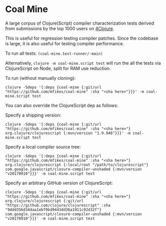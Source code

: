 # Coal Mine

A large corpus of Clojure(Script) compiler characterization tests derived from submissions by 
the top 1000 users on [4Clojure](http://www.4clojure.com).

This is useful for regression testing compiler patches. Since the codebase is large, it is also 
useful for testing compiler performance.

To run all tests: `(coal-mine.test-runner/-main)`

Alternatively, `clojure -m coal-mine.script test` will run the all the tests via ClojureScript on Node, split for 
RAM use reduction.

To run (without manually cloning):

```
clojure -Sdeps '{:deps {coal-mine {:git/url "https://github.com/mfikes/coal-mine" :sha "<sha here>"}}}' -m coal-mine.script test
```

You can also override the ClojureScript dep as follows:

Specify a shipping version:

```
clojure -Sdeps '{:deps {coal-mine {:git/url "https://github.com/mfikes/coal-mine" :sha "<sha here>"} org.clojure/clojurescript {:mvn/version "1.9.946"}}}' -m coal-mine.script test
```

Specify a local compiler source tree:

```
clojure -Sdeps '{:deps {coal-mine {:git/url "https://github.com/mfikes/coal-mine" :sha "<sha here>"} org.clojure/clojurescript {:local/root "/path/to/clojurescript"} com.google.javascript/closure-compiler-unshaded {:mvn/version "v20170910"}}}' -m coal-mine.script test
```

Specify an arbitrary GitHub version of ClojureScript:

```
clojure -Sdeps '{:deps {coal-mine {:git/url "https://github.com/mfikes/coal-mine" :sha "<sha here>"} org.clojure/clojurescript {:git/url "https://github.com/clojure/clojurescript" :sha "9ddd356d344aa1ebf9bd9443dd36a1911c92d32f"} com.google.javascript/closure-compiler-unshaded {:mvn/version "v20170910"}}}' -m coal-mine.script test
```
